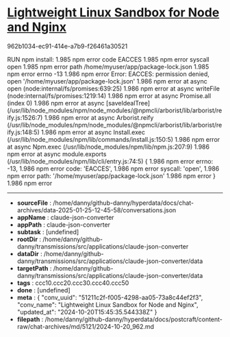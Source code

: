 # [Lightweight Linux Sandbox for Node and Nginx](https://claude.ai/chat/51211c2f-f005-4298-aa05-73a8c44ef2f3)

962b1034-ec91-414e-a7b9-f26461a30521

RUN npm install:
1.985 npm error code EACCES
1.985 npm error syscall open
1.985 npm error path /home/myuser/app/package-lock.json
1.985 npm error errno -13
1.986 npm error Error: EACCES: permission denied, open '/home/myuser/app/package-lock.json'
1.986 npm error     at async open (node:internal/fs/promises:639:25)
1.986 npm error     at async writeFile (node:internal/fs/promises:1219:14)
1.986 npm error     at async Promise.all (index 0)
1.986 npm error     at async [saveIdealTree] (/usr/lib/node_modules/npm/node_modules/@npmcli/arborist/lib/arborist/reify.js:1526:7)
1.986 npm error     at async Arborist.reify (/usr/lib/node_modules/npm/node_modules/@npmcli/arborist/lib/arborist/reify.js:148:5)
1.986 npm error     at async Install.exec (/usr/lib/node_modules/npm/lib/commands/install.js:150:5)
1.986 npm error     at async Npm.exec (/usr/lib/node_modules/npm/lib/npm.js:207:9)
1.986 npm error     at async module.exports (/usr/lib/node_modules/npm/lib/cli/entry.js:74:5) {
1.986 npm error   errno: -13,
1.986 npm error   code: 'EACCES',
1.986 npm error   syscall: 'open',
1.986 npm error   path: '/home/myuser/app/package-lock.json'
1.986 npm error }
1.986 npm error

---

* **sourceFile** : /home/danny/github-danny/hyperdata/docs/chat-archives/data-2025-01-25-12-45-58/conversations.json
* **appName** : claude-json-converter
* **appPath** : claude-json-converter
* **subtask** : [undefined]
* **rootDir** : /home/danny/github-danny/transmissions/src/applications/claude-json-converter
* **dataDir** : /home/danny/github-danny/transmissions/src/applications/claude-json-converter/data
* **targetPath** : /home/danny/github-danny/transmissions/src/applications/claude-json-converter/data
* **tags** : ccc10.ccc20.ccc30.ccc40.ccc50
* **done** : [undefined]
* **meta** : {
  "conv_uuid": "51211c2f-f005-4298-aa05-73a8c44ef2f3",
  "conv_name": "Lightweight Linux Sandbox for Node and Nginx",
  "updated_at": "2024-10-20T15:45:35.544338Z"
}
* **filepath** : /home/danny/github-danny/hyperdata/docs/postcraft/content-raw/chat-archives/md/5121/2024-10-20_962.md